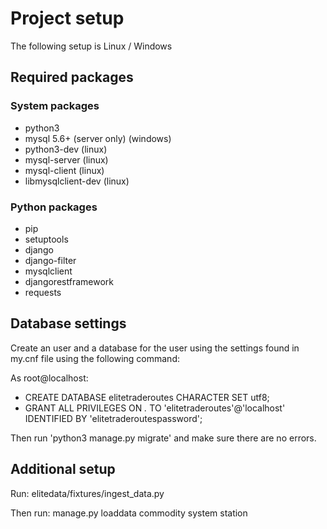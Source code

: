 # Project setup

The following setup is Linux / Windows

## Required packages

### System packages

- python3
- mysql 5.6+ (server only) (windows)
- python3-dev (linux)
- mysql-server (linux)
- mysql-client (linux)
- libmysqlclient-dev (linux)

### Python packages

- pip
- setuptools
- django
- django-filter
- mysqlclient
- djangorestframework
- requests

## Database settings

Create an user and a database for the user using the settings found in my.cnf file using the following command:

As root@localhost:

- CREATE DATABASE elitetraderoutes CHARACTER SET utf8;
- GRANT ALL PRIVILEGES ON *.* TO 'elitetraderoutes'@'localhost' IDENTIFIED BY 'elitetraderoutespassword';

Then run 'python3 manage.py migrate' and make sure there are no errors.

## Additional setup

Run: elitedata/fixtures/ingest_data.py

Then run: manage.py loaddata commodity system station
